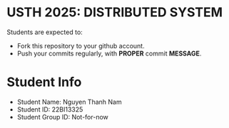 USTH 2025: DISTRIBUTED SYSTEM
=====================================================

Students are expected to:
* Fork this repository to your github account.
* Push your commits regularly, with **PROPER** commit **MESSAGE**.


Student Info
=========================

* Student Name: Nguyen Thanh Nam
* Student ID: 22BI13325
* Student Group ID: Not-for-now
